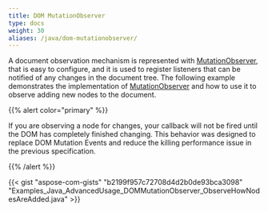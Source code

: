```yaml
---
title: DOM MutationObserver
type: docs
weight: 30
aliases: /java/dom-mutationobserver/
---
```


A document observation mechanism is represented with [MutationObserver](https://reference.aspose.com/html/java/com.aspose.html.dom.mutations/MutationObserver), that is easy to configure, and it is used to register listeners that can be notified of any changes in the document tree. The following example demonstrates the implementation of [MutationObserver](https://reference.aspose.com/html/java/com.aspose.html.dom.mutations/MutationObserver) and how to use it to observe adding new nodes to the document.

{{% alert color="primary" %}} 

If you are observing a node for changes, your callback will not be fired until the DOM has completely finished changing. This behavior was designed to replace DOM Mutation Events and reduce the killing performance issue in the previous specification.

{{% /alert %}} 

{{< gist "aspose-com-gists" "b2199f957c72708d4d2b0de93bca3098" "Examples_Java_AdvancedUsage_DOMMutationObserver_ObserveHowNodesAreAdded.java" >}}
